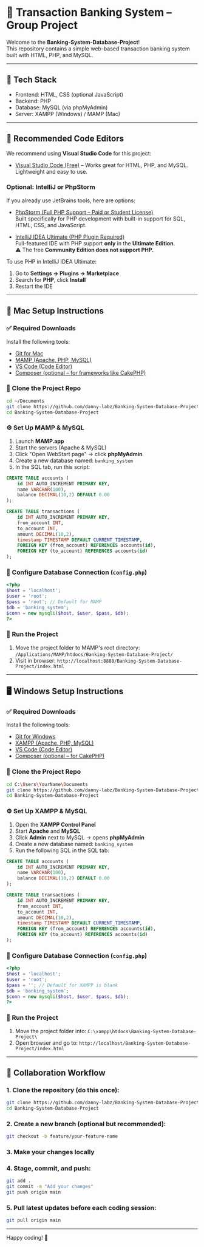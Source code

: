 
# 💸 Transaction Banking System – Group Project

Welcome to the **Banking-System-Database-Project**!  
This repository contains a simple web-based transaction banking system built with HTML, PHP, and MySQL.

---

## 🧠 Tech Stack

- Frontend: HTML, CSS (optional JavaScript)
- Backend: PHP
- Database: MySQL (via phpMyAdmin)
- Server: XAMPP (Windows) / MAMP (Mac)

---

## 🧠 Recommended Code Editors

We recommend using **Visual Studio Code** for this project:

- [Visual Studio Code (Free)](https://code.visualstudio.com/) – Works great for HTML, PHP, and MySQL. Lightweight and easy to use.

### Optional: IntelliJ or PhpStorm

If you already use JetBrains tools, here are options:

- [PhpStorm (Full PHP Support – Paid or Student License)](https://www.jetbrains.com/phpstorm/)  
  Built specifically for PHP development with built-in support for SQL, HTML, CSS, and JavaScript.

- [IntelliJ IDEA Ultimate (PHP Plugin Required)](https://www.jetbrains.com/idea/)  
  Full-featured IDE with PHP support **only** in the **Ultimate Edition**.  
  ⚠️ The free **Community Edition does not support PHP.**

To use PHP in IntelliJ IDEA Ultimate:
1. Go to **Settings → Plugins → Marketplace**
2. Search for **PHP**, click **Install**
3. Restart the IDE

---


## 🍏 Mac Setup Instructions

### ✅ Required Downloads

Install the following tools:

- [Git for Mac](https://git-scm.com/download/mac)
- [MAMP (Apache, PHP, MySQL)](https://www.mamp.info/en/mac/)
- [VS Code (Code Editor)](https://code.visualstudio.com/)
- [Composer (optional – for frameworks like CakePHP)](https://getcomposer.org/download/)

### 🔁 Clone the Project Repo

```bash
cd ~/Documents
git clone https://github.com/danny-labz/Banking-System-Database-Project.git
cd Banking-System-Database-Project
```

### ⚙️ Set Up MAMP & MySQL

1. Launch **MAMP.app**
2. Start the servers (Apache & MySQL)
3. Click "Open WebStart page" → click **phpMyAdmin**
4. Create a new database named: `banking_system`
5. In the SQL tab, run this script:

```sql
CREATE TABLE accounts (
    id INT AUTO_INCREMENT PRIMARY KEY,
    name VARCHAR(100),
    balance DECIMAL(10,2) DEFAULT 0.00
);

CREATE TABLE transactions (
    id INT AUTO_INCREMENT PRIMARY KEY,
    from_account INT,
    to_account INT,
    amount DECIMAL(10,2),
    timestamp TIMESTAMP DEFAULT CURRENT_TIMESTAMP,
    FOREIGN KEY (from_account) REFERENCES accounts(id),
    FOREIGN KEY (to_account) REFERENCES accounts(id)
);
```

### 🔑 Configure Database Connection (`config.php`)

```php
<?php
$host = 'localhost';
$user = 'root';
$pass = 'root'; // Default for MAMP
$db = 'banking_system';
$conn = new mysqli($host, $user, $pass, $db);
?>
```

### 🚀 Run the Project

1. Move the project folder to MAMP's root directory:
   `/Applications/MAMP/htdocs/Banking-System-Database-Project/`
2. Visit in browser:
   `http://localhost:8888/Banking-System-Database-Project/index.html`


---


## 🖥 Windows Setup Instructions

### ✅ Required Downloads

Install the following tools:

- [Git for Windows](https://git-scm.com/download/win)
- [XAMPP (Apache, PHP, MySQL)](https://www.apachefriends.org/index.html)
- [VS Code (Code Editor)](https://code.visualstudio.com/)
- [Composer (optional – for CakePHP)](https://getcomposer.org/download/)

### 🔁 Clone the Project Repo

```bash
cd C:\Users\YourName\Documents
git clone https://github.com/danny-labz/Banking-System-Database-Project.git
cd Banking-System-Database-Project
```

### ⚙️ Set Up XAMPP & MySQL

1. Open the **XAMPP Control Panel**
2. Start **Apache** and **MySQL**
3. Click **Admin** next to MySQL → opens **phpMyAdmin**
4. Create a new database named: `banking_system`
5. Run the following SQL in the SQL tab:

```sql
CREATE TABLE accounts (
    id INT AUTO_INCREMENT PRIMARY KEY,
    name VARCHAR(100),
    balance DECIMAL(10,2) DEFAULT 0.00
);

CREATE TABLE transactions (
    id INT AUTO_INCREMENT PRIMARY KEY,
    from_account INT,
    to_account INT,
    amount DECIMAL(10,2),
    timestamp TIMESTAMP DEFAULT CURRENT_TIMESTAMP,
    FOREIGN KEY (from_account) REFERENCES accounts(id),
    FOREIGN KEY (to_account) REFERENCES accounts(id)
);
```

### 🔑 Configure Database Connection (`config.php`)

```php
<?php
$host = 'localhost';
$user = 'root';
$pass = ''; // Default for XAMPP is blank
$db = 'banking_system';
$conn = new mysqli($host, $user, $pass, $db);
?>
```

### 🚀 Run the Project

1. Move the project folder into:
   `C:\xampp\htdocs\Banking-System-Database-Project\`
2. Open browser and go to:
   `http://localhost/Banking-System-Database-Project/index.html`


---

## 👥 Collaboration Workflow

### 1. Clone the repository (do this once):
```bash
git clone https://github.com/danny-labz/Banking-System-Database-Project.git
cd Banking-System-Database-Project
```

### 2. Create a new branch (optional but recommended):
```bash
git checkout -b feature/your-feature-name
```

### 3. Make your changes locally

### 4. Stage, commit, and push:
```bash
git add .
git commit -m "Add your changes"
git push origin main
```

### 5. Pull latest updates before each coding session:
```bash
git pull origin main
```

---

Happy coding! 🚀
